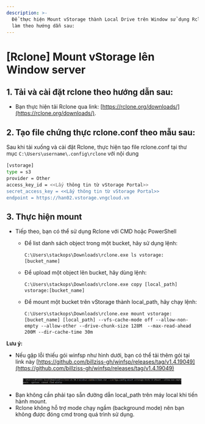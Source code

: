 ```yaml
---
description: >-
  Để thực hiện Mount vStorage thành Local Drive trên Window sử dụng Rclone, hãy
  làm theo hướng dẫn sau:
---
```


# \[Rclone] Mount vStorage lên Window server

## 1. Tải và cài đặt **rclone** theo hướng dẫn sau:

* Bạn thực hiện tải Rclone qua link:  [https://rclone.org/downloads/](https://rclone.org/downloads/).

## 2. Tạo file chứng thực rclone.conf theo mẫu sau:

Sau khi tải xuống và cài đặt Rclone, thực hiện tạo file rclone.conf tại thư mục `C:\Users\username\.config\rclone` với nội dung

```bash
[vstorage]
type = s3
provider = Other
access_key_id = <<Lấy thông tin từ vStorage Portal>>
secret_access_key = <<Lấy thông tin từ vStorage Portal>>
endpoint = https://han02.vstorage.vngcloud.vn
```

## 3. Thực hiện mount

* Tiếp theo, bạn có thể sử dụng Rclone với CMD hoặc PowerShell
  *   Để list danh sách object trong một bucket, hãy sử dụng lệnh:&#x20;

      ```
      C:\Users\stackops\Downloads\rclone.exe ls vstorage:[bucket_name]
      ```
  *   Để upload một object lên bucket, hãy dùng lệnh:

      ```
      C:\Users\stackops\Downloads\rclone.exe copy [local_path] vstorage:[bucket_name]
      ```
  *   Để mount một bucket trên vStorage thành local\_path, hãy chạy lệnh:

      ```
      C:\Users\stackops\Downloads\rclone.exe mount vstorage:[bucket_name] [local_path] --vfs-cache-mode off --allow-non-empty --allow-other --drive-chunk-size 128M  --max-read-ahead 200M --dir-cache-time 30m
      ```

**Lưu ý:**

* Nếu gặp lỗi thiếu gói winfsp như hình dưới, bạn có thể tải thêm gói tại link này [https://github.com/billziss-gh/winfsp/releases/tag/v1.4.19049](https://github.com/billziss-gh/winfsp/releases/tag/v1.4.19049)

<figure><img src="../../../../../.gitbook/assets/image (1) (1) (1) (1) (1) (1) (1) (1) (1) (1) (1) (1) (1) (1) (1) (1) (1) (1) (1) (1) (1) (1) (1) (1) (1) (1) (1).png" alt=""><figcaption></figcaption></figure>

* Bạn không cần phải tạo sẵn đường dẫn local\_path trên máy local khi tiến hành mount.
* Rclone không hỗ trợ mode chạy ngầm (background mode) nên bạn không được đóng cmd trong quá trình sử dụng.
